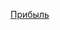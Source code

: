 [Прибыль](https://docs.google.com/document/d/1iB4D-WDsLLBccUUT3HHyxFYHPkYADixBYF0468mFxmI/edit?usp=sharing
)
